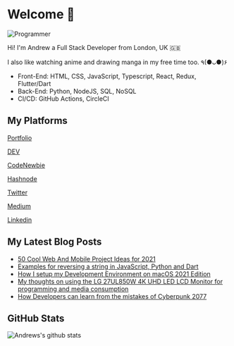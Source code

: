# Welcome 👋

![Programmer](https://res.cloudinary.com/d74fh3kw/image/upload/v1615740527/twitter-banner_p0ylhi.png 'Programmer')

Hi! I'm Andrew a Full Stack Developer from London, UK 🇬🇧

I also like watching anime and drawing manga in my free time too. ٩(●ᴗ●)۶

- Front-End: HTML, CSS, JavaScript, Typescript, React, Redux, Flutter/Dart
- Back-End: Python, NodeJS, SQL, NoSQL
- CI/CD: GitHub Actions, CircleCI

## My Platforms

[Portfolio](https://andrewbaisden.com/ "Andrew Baisden's Portfolio")

[DEV](https://dev.to/andrewbaisden "Andrew Baisden's DEV")

[CodeNewbie](https://community.codenewbie.org/andrewbaisden "Andrew Baisden's CodeNewbie")

[Hashnode](https://hashnode.com/@andrewbaisden "Andrew Baisden's Hashnode")

[Twitter](https://twitter.com/andrewbaisden "Andrew Baisden's Twitter")

[Medium](https://andrewbaisden.medium.com/ "Andrew Baisden's Medium")

[Linkedin](https://www.linkedin.com/in/andrew-baisden/ "Andrew Baisden's Linkedin")

## My Latest Blog Posts

<!-- BLOG-POST-LIST:START -->
- [50 Cool Web And Mobile Project Ideas for 2021](https://dev.to/andrewbaisden/50-cool-web-and-mobile-project-ideas-for-2021-1pgl)
- [Examples for reversing a string in JavaScript, Python and Dart](https://dev.to/andrewbaisden/examples-for-reversing-a-string-in-javascript-python-and-dart-22pf)
- [How I setup my Development Environment on macOS 2021 Edition](https://dev.to/andrewbaisden/how-i-setup-my-development-environment-on-macos-2021-edition-1lce)
- [My thoughts on using the LG 27UL850W 4K UHD LED LCD Monitor for programming and media consumption](https://dev.to/andrewbaisden/my-thoughts-on-using-the-lg-27ul850w-4k-uhd-led-lcd-monitor-for-programming-and-media-consumption-nf2)
- [How Developers can learn from the mistakes of Cyberpunk 2077](https://dev.to/andrewbaisden/how-developers-can-learn-from-the-mistakes-of-cyberpunk-2077-1pi4)
<!-- BLOG-POST-LIST:END -->

## GitHub Stats

![Andrews's github stats](https://github-readme-stats.vercel.app/api?username=andrewbaisden&show_icons=true&theme=tokyonight)
